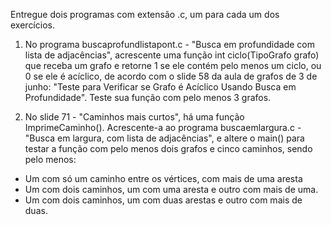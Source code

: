 Entregue dois programas com extensão .c, um para cada um dos exercícios.

1) No programa buscaprofundlistapont.c - "Busca em profundidade com lista de adjacências", acrescente uma função int ciclo(TipoGrafo grafo) que receba um grafo e retorne 1 se ele contém pelo menos um ciclo, ou 0 se ele é acíclico, de acordo com o slide 58 da aula de grafos de 3 de junho: "Teste para Verificar se Grafo é Acíclico Usando Busca em Profundidade". Teste sua função com pelo menos 3 grafos.

2) No slide 71 - "Caminhos mais curtos", há uma função ImprimeCaminho(). Acrescente-a ao programa buscaemlargura.c - "Busca em largura, com lista de adjacências", e altere o main() para testar a função com pelo menos dois grafos e cinco caminhos, sendo pelo menos:
- Um com só um caminho entre os vértices, com mais de uma aresta
- Um com dois caminhos, um com uma aresta e outro com mais de uma.
- Um com dois caminhos, um com duas arestas e outro com mais de duas.
